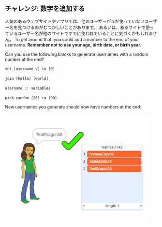 ## チャレンジ: 数字を追加する

人気のあるウェブサイトやアプリでは、他のユーザーがまだ使っていないユーザー名を見つけるのがむつかしいことがあります。 あるいは、あるサイトで使っているユーザー名が他のサイトですでに使われていることに気づくかもしれません。 To get around that, you could add a number to the end of your username. **Remember not to use your age, birth date, or birth year.**

Can you use the following blocks to generate usernames with a random number at the end?

```blocks3
set [username v] to [0]

join [hello] [world]

username :: variables

pick random (20) to (99)
```

New usernames you generate should now have numbers at the end:

![screenshot](images/usernames-with-numbers.png)